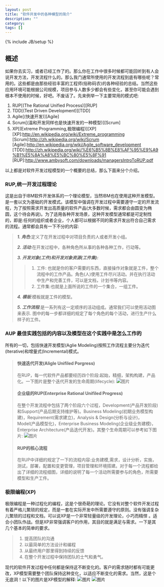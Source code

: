 ```yaml
---
layout: post
title: "软件开发中的各种模型的简介"
description: ""
category:
tags: []
---
```

{% include JB/setup %}

## 概述

如果你去实习，或者已经工作了的。那么你在工作中很多时候都可能回听到有人会说开发方法，开发流程什么的。那么我门通常所使用的开发流程到底有哪些呢？常用的。这些都是由那些经验丰富的工程师(俗称码农)的各种经验的总结。当然这些应用环境可能根据公司规模，项目参与人数多少都会有些变化，甚至你可能会遇到根本不使用的时候，好吧。不废话了。先来例举一下主要常用的模式吧:

1. RUP[(The Rational Unified Process)][RUP]
2. TDD[(Test Driven Development)][TDD]
3. Agile[(快速开发)][Agile]
4. Scrum[(温和开发同样也是快速开发的一种模型)][Scrum]
5. XP[(Extreme Programming,极限编程)][XP]
[XP]:http://en.wikipedia.org/wiki/Extreme_programming
[Scrum]:http://zh.wikipedia.org/wiki/Scrum
[Agile]:http://en.wikipedia.org/wiki/Agile_software_development
[TDD]:http://zh.wikipedia.org/wiki/%E6%B5%8B%E8%AF%95%E9%A9%B1%E5%8A%A8%E5%BC%80%E5%8F%91
[RUP]:http://www.ambysoft.com/downloads/managersIntroToRUP.pdf

以上都是对软件开发过程模型的一个概要的总结，那么下面来分个介绍。

### RUP,统一开发过程理论

这是出自于IBM软件开发体系的一个理论模型，当然IBM也在使用这种开发模型。是一套以文为基础的开发模式。该模型中强调在开发过程中需要遵守一定的开发流程，为了按照需求开发出高质量的软件产品(大多数时候，需求都会由圆变为椭圆，这个待会再说)。为了适用各种开发场景，这种开发模型通常都是可定制性的，即是:任何的组织或者企业，个人都可以根据不同的需求开发出符合自己需求的流程。通常都会具有一下不分的内容:

> ***1. 角色***:定义了在开发过程中对项目负责的人或者开发小组。
>
> ***2. 活动***:在开发过程中，各种角色所从事的各种各种工作，行动等。
>
> ***3. 开发对象(工件)和开发对象资源(工件集):***
>
> > 1. 工件: 也就是你的客户需要的东西，直接操作对象就是工件，整个流程中的工作产品。角色(人)使用工件尽兴活动。并在执行活动中生产和完善工件，可以是文档，计划书等内容。
> > 2. 工件集:也就是上面所说的工件的一个集合，一组工件。
>
> ***4. 模板***:模板就是工件的模型。
>
> ***5. 工作流程***:是一系列有这一定顺序的活动组成。通常我们可以使用活动图来表示.
>     图中的每一步都详细的规定了每个角色的每个活动，进行生产什么样子的工件。

### AUP 最佳实践包括的内容以及模型在这个实践中是怎么工作的

所有的一切，包括快速开发模型(Aglie Modeling)按照工作流程主要分为迭代(Iterative)和增量式(Incremental)模式。

> #### 快速迭代开发(Aligle Unifiled Porgress)
> 在RUP，每一代软件产品都要经历四个阶段:起始，精细，架构构建，产品化。一下图片是整个迭代开发的生命周期(lifecycle):
> ![图片](http://i.imgur.com/PjphA1s.gif)
> #### 企业级的RUP(Enterprise Rational Unifiled Progress)
> 在整个开发流程中包括了两个阶段六个过程，Development(产品开发阶段)和Support(产品后期支持维护等)。Business Modeling(初期业务模型构建)，Requirement(需求建立)，Analysis & Design(分析与设计)，Model(产品模型化)，Enterprise Business Modeling(企业级业务建模)，Enterprise Architecture(产品迭代开发)。其整个生命周期可以参考如下图片:
> ![图片](http://i.imgur.com/GPjsTHR.png)
> #### RUP的核心流程
> 在RUP中详细的规定了一下的流程内容:业务建模,需求，设计分析，实施，测试，部署，配置和变更管理，项目管理和环境搭建。对于每一个流程都给出了详细的流程细图，详细的说明了每一个活动所需要参与的角色，所需要模型和生产工件。
>

### 极限编程(XP)

极限编程是一种过程化的编程，这是个很奇葩的理论。它没有对整个软件开发过程有着严格儿繁琐的规定，而是一套在实际开发中所需要遵守的原则。没有强调复杂儿繁琐的过程和文档，可以说XP是一个非常轻量级的开发理论，小巧而精悍 。适合小团队作战。但是XP非常强调客户的作用，其目的就是满足与需求。一下是其几个基本的简单的要求。

>
> 1. 提高团队的沟通
> 2. 以最简单的方法设计和编程
> 3. 从最终用户那里得到持续的反馈
> 4. 在整个开发过程中保持团队的士气和勇气。
>

现代的软件开发过程中任何都是保持这不断变化的。客户的需求随时都有可能更改，XP模型需要整个团队保持这种变化，以适应不断变化的需求。当然，这是个无底洞！以下的图片是XP模型的解释:
![图片](http://i.imgur.com/ZcWiFD2.png)
![图片](http://i.imgur.com/TGgOUBO.png)

